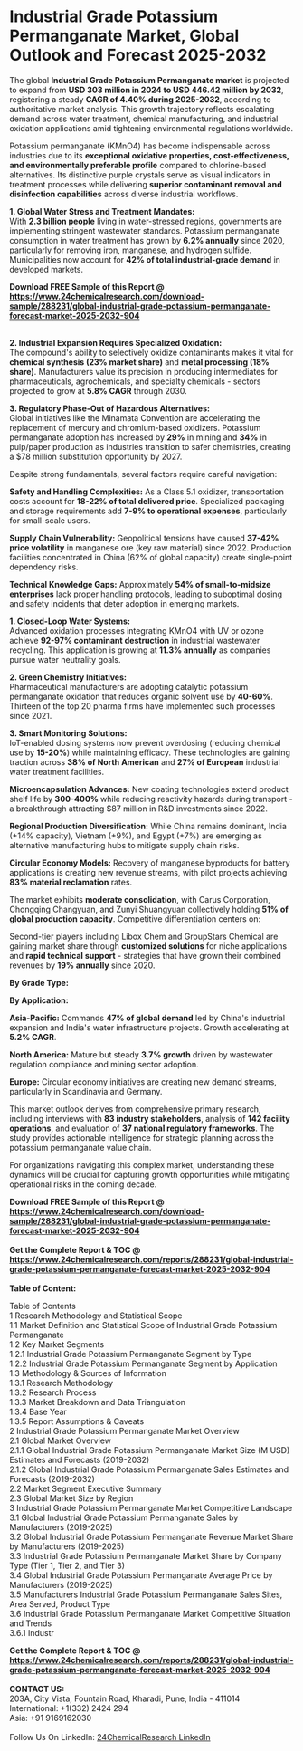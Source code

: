 <h1>Industrial Grade Potassium Permanganate Market, Global Outlook and Forecast 2025-2032</h1><p>The global <strong>Industrial Grade Potassium Permanganate market</strong> is projected to expand from <strong>USD 303 million in 2024 to USD 446.42 million by 2032</strong>, registering a steady <strong>CAGR of 4.40% during 2025-2032</strong>, according to authoritative market analysis. This growth trajectory reflects escalating demand across water treatment, chemical manufacturing, and industrial oxidation applications amid tightening environmental regulations worldwide.</p><p>Potassium permanganate (KMnO4) has become indispensable across industries due to its <strong>exceptional oxidative properties, cost-effectiveness, and environmentally preferable profile</strong> compared to chlorine-based alternatives. Its distinctive purple crystals serve as visual indicators in treatment processes while delivering <strong>superior contaminant removal and disinfection capabilities</strong> across diverse industrial workflows.</p><p><strong>1. Global Water Stress and Treatment Mandates:</strong><br>
With <strong>2.3 billion people</strong> living in water-stressed regions, governments are implementing stringent wastewater standards. Potassium permanganate consumption in water treatment has grown by <strong>6.2% annually</strong> since 2020, particularly for removing iron, manganese, and hydrogen sulfide. Municipalities now account for <strong>42% of total industrial-grade demand</strong> in developed markets.</p><div><b>Download FREE Sample of this Report @ 
            <a href="https://www.24chemicalresearch.com/download-sample/288231/global-industrial-grade-potassium-permanganate-forecast-market-2025-2032-904">
            https://www.24chemicalresearch.com/download-sample/288231/global-industrial-grade-potassium-permanganate-forecast-market-2025-2032-904</a></b></div><br><p><strong>2. Industrial Expansion Requires Specialized Oxidation:</strong><br>
The compound's ability to selectively oxidize contaminants makes it vital for <strong>chemical synthesis (23% market share)</strong> and <strong>metal processing (18% share)</strong>. Manufacturers value its precision in producing intermediates for pharmaceuticals, agrochemicals, and specialty chemicals - sectors projected to grow at <strong>5.8% CAGR</strong> through 2030.</p><p><strong>3. Regulatory Phase-Out of Hazardous Alternatives:</strong><br>
Global initiatives like the Minamata Convention are accelerating the replacement of mercury and chromium-based oxidizers. Potassium permanganate adoption has increased by <strong>29%</strong> in mining and <strong>34%</strong> in pulp/paper production as industries transition to safer chemistries, creating a $78 million substitution opportunity by 2027.</p><p>Despite strong fundamentals, several factors require careful navigation:</p><p><strong>Safety and Handling Complexities:</strong> As a Class 5.1 oxidizer, transportation costs account for <strong>18-22% of total delivered price</strong>. Specialized packaging and storage requirements add <strong>7-9% to operational expenses</strong>, particularly for small-scale users.</p><p><strong>Supply Chain Vulnerability:</strong> Geopolitical tensions have caused <strong>37-42% price volatility</strong> in manganese ore (key raw material) since 2022. Production facilities concentrated in China (62% of global capacity) create single-point dependency risks.</p><p><strong>Technical Knowledge Gaps:</strong> Approximately <strong>54% of small-to-midsize enterprises</strong> lack proper handling protocols, leading to suboptimal dosing and safety incidents that deter adoption in emerging markets.</p><p><strong>1. Closed-Loop Water Systems:</strong><br>
Advanced oxidation processes integrating KMnO4 with UV or ozone achieve <strong>92-97% contaminant destruction</strong> in industrial wastewater recycling. This application is growing at <strong>11.3% annually</strong> as companies pursue water neutrality goals.</p><p><strong>2. Green Chemistry Initiatives:</strong><br>
Pharmaceutical manufacturers are adopting catalytic potassium permanganate oxidation that reduces organic solvent use by <strong>40-60%</strong>. Thirteen of the top 20 pharma firms have implemented such processes since 2021.</p><p><strong>3. Smart Monitoring Solutions:</strong><br>
IoT-enabled dosing systems now prevent overdosing (reducing chemical use by <strong>15-20%</strong>) while maintaining efficacy. These technologies are gaining traction across <strong>38% of North American</strong> and <strong>27% of European</strong> industrial water treatment facilities.</p><p><strong>Microencapsulation Advances:</strong> New coating technologies extend product shelf life by <strong>300-400%</strong> while reducing reactivity hazards during transport - a breakthrough attracting $87 million in R&amp;D investments since 2022.</p><p><strong>Regional Production Diversification:</strong> While China remains dominant, India (+14% capacity), Vietnam (+9%), and Egypt (+7%) are emerging as alternative manufacturing hubs to mitigate supply chain risks.</p><p><strong>Circular Economy Models:</strong> Recovery of manganese byproducts for battery applications is creating new revenue streams, with pilot projects achieving <strong>83% material reclamation</strong> rates.</p><p>The market exhibits <strong>moderate consolidation</strong>, with Carus Corporation, Chongqing Changyuan, and Zunyi Shuangyuan collectively holding <strong>51% of global production capacity</strong>. Competitive differentiation centers on:</p><p>Second-tier players including Libox Chem and GroupStars Chemical are gaining market share through <strong>customized solutions</strong> for niche applications and <strong>rapid technical support</strong> - strategies that have grown their combined revenues by <strong>19% annually</strong> since 2020.</p><p><strong>By Grade Type:</strong></p><p><strong>By Application:</strong></p><p><strong>Asia-Pacific:</strong> Commands <strong>47% of global demand</strong> led by China's industrial expansion and India's water infrastructure projects. Growth accelerating at <strong>5.2% CAGR</strong>.</p><p><strong>North America:</strong> Mature but steady <strong>3.7% growth</strong> driven by wastewater regulation compliance and mining sector adoption.</p><p><strong>Europe:</strong> Circular economy initiatives are creating new demand streams, particularly in Scandinavia and Germany.</p><p>This market outlook derives from comprehensive primary research, including interviews with <strong>83 industry stakeholders</strong>, analysis of <strong>142 facility operations</strong>, and evaluation of <strong>37 national regulatory frameworks</strong>. The study provides actionable intelligence for strategic planning across the potassium permanganate value chain.</p><p>For organizations navigating this complex market, understanding these dynamics will be crucial for capturing growth opportunities while mitigating operational risks in the coming decade.</p><div><b>Download FREE Sample of this Report @ 
            <a href="https://www.24chemicalresearch.com/download-sample/288231/global-industrial-grade-potassium-permanganate-forecast-market-2025-2032-904">
            https://www.24chemicalresearch.com/download-sample/288231/global-industrial-grade-potassium-permanganate-forecast-market-2025-2032-904</a></b></div><br><div><b>Get the Complete Report & TOC @ 
            <a href="https://www.24chemicalresearch.com/reports/288231/global-industrial-grade-potassium-permanganate-forecast-market-2025-2032-904">
            https://www.24chemicalresearch.com/reports/288231/global-industrial-grade-potassium-permanganate-forecast-market-2025-2032-904</a></b></div><br>
            <b>Table of Content:</b><p>Table of Contents<br />
1 Research Methodology and Statistical Scope<br />
1.1 Market Definition and Statistical Scope of Industrial Grade Potassium Permanganate<br />
1.2 Key Market Segments<br />
1.2.1 Industrial Grade Potassium Permanganate Segment by Type<br />
1.2.2 Industrial Grade Potassium Permanganate Segment by Application<br />
1.3 Methodology & Sources of Information<br />
1.3.1 Research Methodology<br />
1.3.2 Research Process<br />
1.3.3 Market Breakdown and Data Triangulation<br />
1.3.4 Base Year<br />
1.3.5 Report Assumptions & Caveats<br />
2 Industrial Grade Potassium Permanganate Market Overview<br />
2.1 Global Market Overview<br />
2.1.1 Global Industrial Grade Potassium Permanganate Market Size (M USD) Estimates and Forecasts (2019-2032)<br />
2.1.2 Global Industrial Grade Potassium Permanganate Sales Estimates and Forecasts (2019-2032)<br />
2.2 Market Segment Executive Summary<br />
2.3 Global Market Size by Region<br />
3 Industrial Grade Potassium Permanganate Market Competitive Landscape<br />
3.1 Global Industrial Grade Potassium Permanganate Sales by Manufacturers (2019-2025)<br />
3.2 Global Industrial Grade Potassium Permanganate Revenue Market Share by Manufacturers (2019-2025)<br />
3.3 Industrial Grade Potassium Permanganate Market Share by Company Type (Tier 1, Tier 2, and Tier 3)<br />
3.4 Global Industrial Grade Potassium Permanganate Average Price by Manufacturers (2019-2025)<br />
3.5 Manufacturers Industrial Grade Potassium Permanganate Sales Sites, Area Served, Product Type<br />
3.6 Industrial Grade Potassium Permanganate Market Competitive Situation and Trends<br />
3.6.1 Industr</p><div><b>Get the Complete Report & TOC @ 
            <a href="https://www.24chemicalresearch.com/reports/288231/global-industrial-grade-potassium-permanganate-forecast-market-2025-2032-904">
            https://www.24chemicalresearch.com/reports/288231/global-industrial-grade-potassium-permanganate-forecast-market-2025-2032-904</a></b></div><br><b>CONTACT US:</b><br>
            203A, City Vista, Fountain Road, Kharadi, Pune, India - 411014<br>
            International: +1(332) 2424 294<br>
            Asia: +91 9169162030 <br><br>
            Follow Us On LinkedIn: <a href="https://www.linkedin.com/company/24chemicalresearch/">24ChemicalResearch LinkedIn</a>